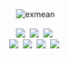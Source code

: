 <div align="center">
  <img src="https://count.getloli.com/get/@exmean?theme=rule34" alt="exmean" />
</div>
<br />
<div align="center">
  <img src="https://img.shields.io/badge/Java-ED8B00?style=for-the-badge&logo=openjdk&logoColor=white" />&nbsp
  <img src="https://img.shields.io/badge/SpringBoot-6DB33F?style=for-the-badge&logo=springboot&logoColor=white" />&nbsp
  <img src="https://img.shields.io/badge/MySQL-005C84?style=for-the-badge&logo=mysql&logoColor=white" />&nbsp
  <br />
  <img src="https://img.shields.io/badge/docker-%230db7ed.svg?style=for-the-badge&logo=docker&logoColor=white" />&nbsp
  <img src="https://img.shields.io/badge/Jenkins-D24939?style=for-the-badge&logo=Jenkins&logoColor=white" />&nbsp
  <img src="https://img.shields.io/badge/GIT-E44C30?style=for-the-badge&logo=git&logoColor=white" />&nbsp
  <img src="https://img.shields.io/badge/Amazon_AWS-232F3E?style=for-the-badge&logo=amazon-aws&logoColor=white" />&nbsp
</div>
